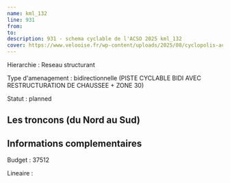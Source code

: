 ```yaml
---
name: kml_132 
line: 931
from: 
to:  
description: 931 - schema cyclable de l'ACSO 2025 kml_132 
cover: https://www.velooise.fr/wp-content/uploads/2025/08/cyclopolis-acso-931.jpg
---
```

Hierarchie : Reseau structurant

Type d'amenagement : bidirectionnelle (PISTE CYCLABLE BIDI AVEC RESTRUCTURATION DE CHAUSSEE + ZONE 30)

Statut : planned

## Les troncons (du Nord au Sud)

## Informations complementaires

Budget  : 37512 

Lineaire :

